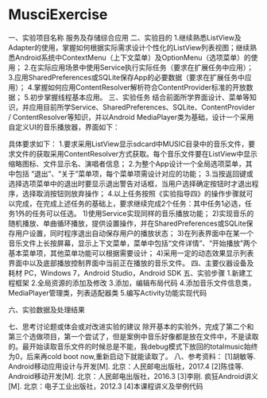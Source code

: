 # MusciExercise
       
一、实验项目名称
服务及存储综合应用
二、实验目的
1.继续熟悉ListView及Adapter的使用，掌握如何根据实际需求设计个性化的ListView列表视图；继续熟悉Android系统中ContextMenu（上下文菜单）及OptionMenu（选项菜单）的使用；
2.在实际应用场景中使用Service执行实际任务（要求在扩展任务中应用）；
3.应用SharedPreferences或SQLite保存App的必要数据（要求在扩展任务中应用）；
4.掌握如何应用ContentResolver解析符合ContentProvider标准的开放数据；
5.初步掌握线程基本应用。
三、实验任务
结合前面所学界面设计、菜单等知识，并应用目前所学Service、SharedPreferences、SQLite、ContentProvider / ContentResolver等知识，并以Android MediaPlayer类为基础，设计一个采用自定义UI的音乐播放器，界面如下：
 
具体要求如下：
1.要求采用ListView显示sdcard中MUSIC目录中的音乐文件，要求文件的获取采用ContentResolver方式获取。每个音乐文件要在ListView中显示缩略图标、文件显示名、演唱者信息；
2.为整个App设计一个全局选项菜单，其中包括 “退出”、“关于”菜单项，每个菜单项需设计对应的功能；
3.当按返回键或选择选项菜单中的退出时要显示退出警告对话框，当用户选择确定按钮时才退出程序，选择取消按钮则放弃操作；
4.以上任务按照《实验指导四》的操作步骤就可以完成，在完成上述任务的基础上，要求继续完成2个任务：其中任务1必选，任务1外的任务可以任选。
1)使用Service实现同样的音乐播放功能；
2)实现音乐的随机播放、单曲循环播放，提供设置操作，并在SharedPreferences或SQLite保存用户设置，同时程序退出自动保存用户的播放状态；
3)在列表界面中在某一个音乐文件上长按屏幕，显示上下文菜单，菜单中包括“文件详情”、“开始播放”两个基本菜单项，其他菜单功能可以根据需要设计；
4)采用一定的动态效果显示列表界面中以及底部播放控制界面中当前正在播放的音乐文件。
四、主要仪器设备及耗材
	PC，Windows 7，Android Studio，Android SDK
五、实验步骤
1.新建工程框架
2.全局资源的添加及修改
3.添加，编辑布局代码
4.添加音乐文件信息类，MediaPlayer管理类，列表适配器类
5.编写Activity功能实现代码


六、实验数据及处理结果



	
七、思考讨论题或体会或对改进实验的建议
	除开基本的实验外，完成了第二个和第三个选做项目，第一个尝试了，但是案例中音乐好像都是放在文件中，不是读取的。最开始读取音乐文件的时候总是不能，我debug模式下放回的totalmusic始终为0，后来再cold boot now,重新启动下就能读取了。
八、参考资料：
[1]胡敏等. Android移动应用设计与开发[M]. 北京：人民邮电出版社，2017.4
[2]陈佳等. Android移动开发[M]. 北京：人民邮电出版社，2016.3
[3]李刚. 疯狂Android讲义[M]. 北京：电子工业出版社，2012.3
[4]本课程讲义及举例代码
